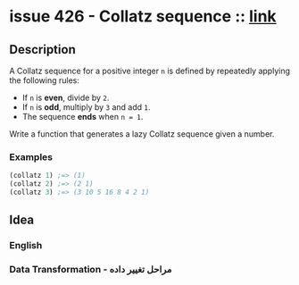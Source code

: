# issue 426 - Collatz sequence :: [link](https://ericnormand.me/issues/purelyfunctional-tv-newsletter-426-ring-for-crud)

## Description

A Collatz sequence for a positive integer `n` is defined by repeatedly applying the following rules:

- If `n` is **even**, divide by `2`.
- If `n` is **odd**, multiply by `3` and add `1`.
- The sequence **ends** when `n = 1`.

Write a function that generates a lazy Collatz sequence given a number.

### Examples
```clj
(collatz 1) ;=> (1)
(collatz 2) ;=> (2 1)
(collatz 3) ;=> (3 10 5 16 8 4 2 1)
```

## Idea

### English


### Data Transformation - مراحل تغییر داده
```nim
```